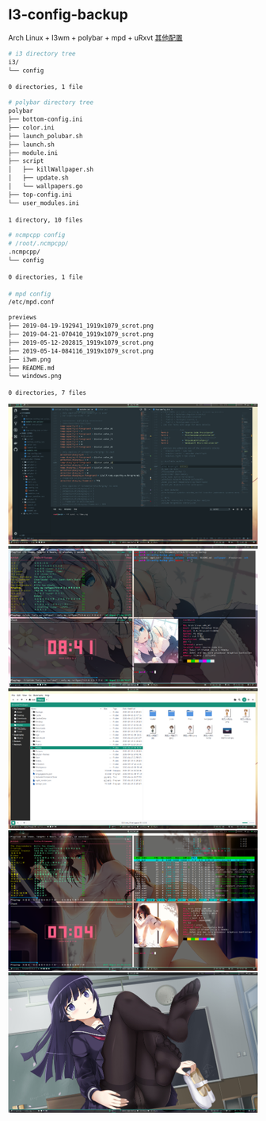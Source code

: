 # I3-config-backup
Arch Linux + I3wm + polybar + mpd + uRxvt [其他配置](https://gist.github.com/evilH2O2/f5ae9e0545e2debb4151cba18ef43843)


``` bash
# i3 directory tree
i3/
└── config

0 directories, 1 file
```

``` bash
# polybar directory tree
polybar
├── bottom-config.ini
├── color.ini
├── launch_polubar.sh
├── launch.sh
├── module.ini
├── script
│   ├── killWallpaper.sh
│   ├── update.sh
│   └── wallpapers.go
├── top-config.ini
└── user_modules.ini

1 directory, 10 files
```

``` bash
# ncmpcpp config
# /root/.ncmpcpp/
.ncmpcpp/
└── config

0 directories, 1 file

# mpd config
/etc/mpd.conf
```

``` bash
previews
├── 2019-04-19-192941_1919x1079_scrot.png
├── 2019-04-21-070410_1919x1079_scrot.png
├── 2019-05-12-202815_1919x1079_scrot.png
├── 2019-05-14-084116_1919x1079_scrot.png
├── i3wm.png
├── README.md
└── windows.png

0 directories, 7 files
```

![i3wm.png](https://github.com/evilH2O2/I3-config-backup/blob/master/previews/i3wm.png)
![windows.png](https://github.com/evilH2O2/I3-config-backup/blob/master/previews/2019-05-14-084116_1919x1079_scrot.png)
![nemo](https://github.com/evilH2O2/I3-config-backup/blob/master/previews/2019-04-19-192941_1919x1079_scrot.png)
![wallpaper](https://github.com/evilH2O2/I3-config-backup/blob/master/previews/2019-04-21-070410_1919x1079_scrot.png)
![wallpaper](https://github.com/evilH2O2/I3-config-backup/blob/master/previews/2019-05-12-202815_1919x1079_scrot.png)
